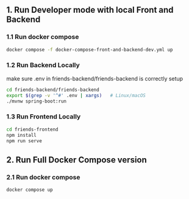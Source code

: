 ## 1. Run Developer mode with local Front and Backend
###  1.1 Run docker compose 

```bash {cmd=true}
docker compose -f docker-compose-front-and-backend-dev.yml up
```

### 1.2 Run Backend Locally


make sure .env in friends-backend/friends-backend is correctly setup

```bash {cmd=true}
cd friends-backend/friends-backend
export $(grep -v '^#' .env | xargs)   # Linux/macOS
./mvnw spring-boot:run
```

### 1.3 Run Frontend Locally

```bash {cmd=true}
cd friends-frontend
npm install
npm run serve
```

## 2. Run Full Docker Compose version
### 2.1 Run docker compose 

```bash {cmd=true}
docker compose up
```
